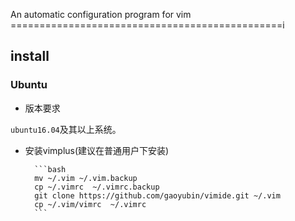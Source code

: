 An automatic configuration program for vim
===============================================i

## install
### Ubuntu

- 版本要求

`ubuntu16.04`及其以上系统。

- 安装vimplus(建议在普通用户下安装)

		```bash
		mv ~/.vim ~/.vim.backup
		cp ~/.vimrc  ~/.vimrc.backup 
		git clone https://github.com/gaoyubin/vimide.git ~/.vim
		cp ~/.vim/vimrc  ~/.vimrc   
		```
